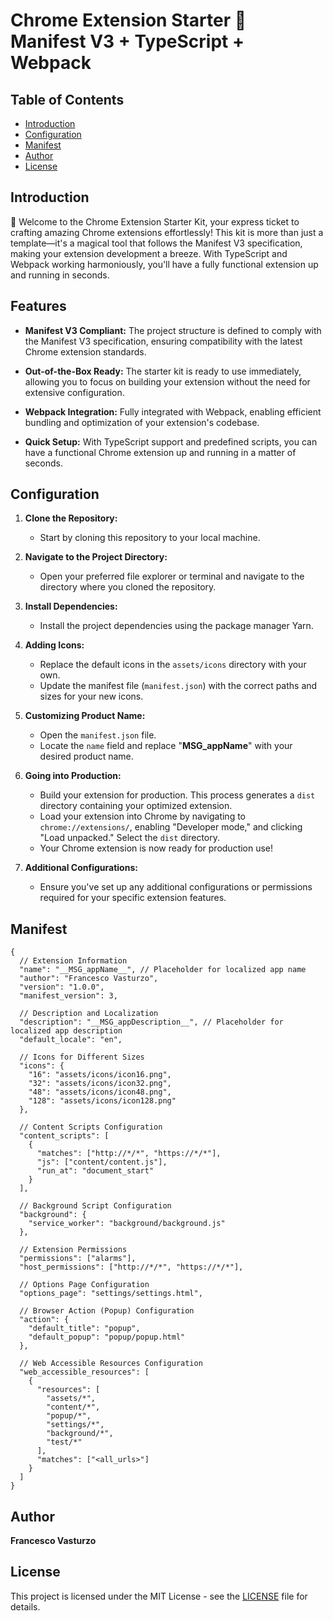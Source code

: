 # Chrome Extension Starter 🚀 Manifest V3 + TypeScript + Webpack

## Table of Contents
- [Introduction](#introduction)
- [Configuration](#configuration)
- [Manifest](#manifest)
- [Author](#author)
- [License](#license)

## Introduction
🚀 Welcome to the Chrome Extension Starter Kit, your express ticket to crafting amazing Chrome extensions effortlessly! This kit is more than just a template—it's a magical tool that follows the Manifest V3 specification, making your extension development a breeze. With TypeScript and Webpack working harmoniously, you'll have a fully functional extension up and running in seconds.

## Features
- **Manifest V3 Compliant:** The project structure is defined to comply with the Manifest V3 specification, ensuring compatibility with the latest Chrome extension standards.

- **Out-of-the-Box Ready:** The starter kit is ready to use immediately, allowing you to focus on building your extension without the need for extensive configuration.

- **Webpack Integration:** Fully integrated with Webpack, enabling efficient bundling and optimization of your extension's codebase.

- **Quick Setup:** With TypeScript support and predefined scripts, you can have a functional Chrome extension up and running in a matter of seconds.

## Configuration
1. **Clone the Repository:**
   - Start by cloning this repository to your local machine.

2. **Navigate to the Project Directory:**
   - Open your preferred file explorer or terminal and navigate to the directory where you cloned the repository.

3. **Install Dependencies:**
   - Install the project dependencies using the package manager Yarn.

4. **Adding Icons:**
   - Replace the default icons in the `assets/icons` directory with your own.
   - Update the manifest file (`manifest.json`) with the correct paths and sizes for your new icons.

5. **Customizing Product Name:**
   - Open the `manifest.json` file.
   - Locate the `name` field and replace "__MSG_appName__" with your desired product name.

6. **Going into Production:**
   - Build your extension for production. This process generates a `dist` directory containing your optimized extension.
   - Load your extension into Chrome by navigating to `chrome://extensions/`, enabling "Developer mode," and clicking "Load unpacked." Select the `dist` directory.
   - Your Chrome extension is now ready for production use!

7. **Additional Configurations:**
   - Ensure you've set up any additional configurations or permissions required for your specific extension features.

## Manifest
```
{
  // Extension Information
  "name": "__MSG_appName__", // Placeholder for localized app name
  "author": "Francesco Vasturzo",
  "version": "1.0.0",
  "manifest_version": 3,

  // Description and Localization
  "description": "__MSG_appDescription__", // Placeholder for localized app description
  "default_locale": "en",

  // Icons for Different Sizes
  "icons": {
    "16": "assets/icons/icon16.png",
    "32": "assets/icons/icon32.png",
    "48": "assets/icons/icon48.png",
    "128": "assets/icons/icon128.png"
  },

  // Content Scripts Configuration
  "content_scripts": [
    {
      "matches": ["http://*/*", "https://*/*"],
      "js": ["content/content.js"],
      "run_at": "document_start"
    }
  ],

  // Background Script Configuration
  "background": {
    "service_worker": "background/background.js"
  },

  // Extension Permissions
  "permissions": ["alarms"],
  "host_permissions": ["http://*/*", "https://*/*"],

  // Options Page Configuration
  "options_page": "settings/settings.html",

  // Browser Action (Popup) Configuration
  "action": {
    "default_title": "popup",
    "default_popup": "popup/popup.html"
  },

  // Web Accessible Resources Configuration
  "web_accessible_resources": [
    {
      "resources": [
        "assets/*",
        "content/*",
        "popup/*",
        "settings/*",
        "background/*",
        "test/*"
      ],
      "matches": ["<all_urls>"]
    }
  ]
}
```

## Author
**Francesco Vasturzo**

## License
This project is licensed under the MIT License - see the [LICENSE](LICENSE) file for details.
